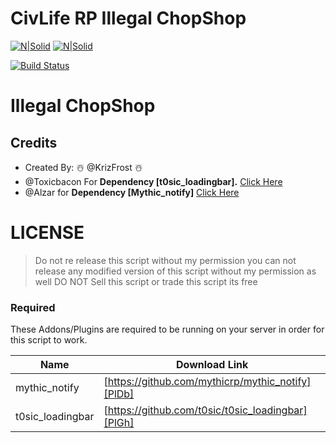 # CivLife RP Illegal ChopShop

[![N|Solid](https://i.imgur.com/kChw9D7.png)](https://discord.gg/HNcGftj)
[![N|Solid](https://i.imgur.com/agZegpm.png)](https://discord.gg/HNcGftj)

[![Build Status](https://travis-ci.org/joemccann/dillinger.svg?branch=master)]()
# Illegal ChopShop
## Credits
- Created By: ☃️ @KrizFrost ☃️
- @Toxicbacon  For **Dependency [t0sic_loadingbar].**  [Click Here](https://github.com/t0sic/t0sic_loadingbar)
- @Alzar for **Dependency [Mythic_notify]** [Click Here](https://github.com/mythicrp/mythic_notify)

# LICENSE

> Do not re release this script
> without my permission you can
> not release any modified version
> of this script without my permission as well
> DO NOT Sell this script or trade this script its free
### Required
These Addons/Plugins are required to be running on your server in order for this script to work.

| Name | Download Link |
| ------ | ------ |
| mythic_notify | [https://github.com/mythicrp/mythic_notify][PlDb] |
| t0sic_loadingbar | [https://github.com/t0sic/t0sic_loadingbar][PlGh] |